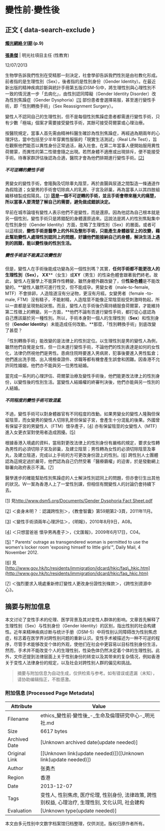 # 變性前‧變性後

## 正文 { data-search-exclude }


#### [燭光網絡 91期](/flipbook/candle/91) (p.9)

**[張勇傑](/article/author?field_author_value=張勇傑)** | 明光社項目主任 (性教育)

12/07/2013

生物學告訴我們性別在受精那一刻決定，社會學卻告訴我們性別是由社教化形成。前者指的是生理性別（Sex），後者指的是性別身份（Gender Identity）。在最近新出版的精神疾病診斷與統計手冊第五版(DSM-5)中，將生理性別與心理性別不一致的情況進一步「去病化」，由性別認同障礙（Gender Identity Disorder）改為性別焦躁症（Gender Dysphoria）[\[1\]](#_ftn1) 部份患者會選擇易服，甚至進行變性手術，即「性別轉換手術」（Sex Reassignment Surgery）。

變性人不認同自己的生理性別，但不是每個性別焦躁症患者都需進行變性手術，只有少數「極端」個案才需要接受變性手術，其餘可接受荷爾蒙或心理治療。

按醫院規定，當事人首先需由精神科醫生確診為性別焦躁症，再經過為期兩年的心理評估，當中包括至少半年穿異性服裝的「現實生活測試」（Real Life Test），旨在觀察他們能否以異性身份正常過活，融入社會。在第二年當事人便開始服用異性荷爾蒙，而異性的第二性徵會隨之出現。若然身體不適應或出現排斥，便不能接受手術。待專家群評估後認為合適，醫院才會為他們排期進行變性手術。[\[2\]](#_ftn2)

##### 不可逆轉的變性手術

男變女的變性手術，會隆胸及切除睾丸陰莖，再於直腸與尿道之間製造一條通道作為假陰道；女變男的手術會切除病人的乳房、子宮及卵巢，再為當事人以其四肢組織移植製成假陽具。[\[3\]](#_ftn3) **這是一個不可逆轉的手術，並且手術會帶來極大的痛楚，所以當事人要清楚了解自己的需要，避免做成錯誤決定。**

早前在城市論壇有變性人表示他們不是變性，而是還原。因為他認為自己根本就是另一個性別，變性手術只是將錯配的身體還原過來。這說法是將人的性別焦點集中在性別身份（Gender Identity）方面，忽略了生理性別（Sex）的層面。或者可以這樣說，**變性手術是醫學上的外科及整形手術，只能產生身體器官上的改變，藉此幫助變性人處理性別認同上的問題，好讓他們能接納自己的身體，解決生活上遇到的困難，能以變性後的性別生活。**

##### 變性手術並不能真正改變性別

但是，變性人在手術後能成功變為另一個性別嗎？其實，**任何手術都不能更改人的生理性別（****Sex****），** **XX****（女生）或****XY****（男生）的性染色體會跟著我們終老。故此，變性人在醫學上不能算作性轉變，雖然身體外觀改變了，但****性染色體****是不能改變的。**變性人雖然可進行性交，但不能成孕。男變女者（male-to-female, MTF）不會排卵，人造陰道沒有分泌物，更沒有月經。女變男者（female -to-male, FTM）沒有精子，不能射精，人造陰莖不能像正常陰莖般受刺激時勃起，所以一直都是呈現勃起狀態。而且，變性人在手術後仍需持續服食荷爾蒙，才能維持第二性徵上的轉變。另一方面，**他們不論有否進行變性手術，都打從心底認為自己應該屬於另一種性別。所以，手術本身對一個人的生理性別（****Sex****）和性別身份（****Gender Identity****）未能造成任何改動。**那麼，「性別轉換手術」到底改變了甚麼？

「性別轉換手術」能改變的是法律上的性別定位。以生理性別是男的變性人為例，雖然他們自覺是女性，但一日未進行變性手術，不論他們的性別表達是如何的女性化，法律仍然視他們是男性。患病住院時要進入男病房，犯事後要進入男性監倉；他們進出洗手間、出入境檢查證件、求職等都有機會產生誤會和困難。因香港不允許同性婚姻，他們亦不能與另一位男性結婚。

當完成一系列的心理評估、荷爾蒙治療及變性手術後，他們能更改法律上的性別身份，以變性後的性別生活。當變性人結婚權的終審判決後，他們亦能與另一性別的人結婚。

##### 不同程度的變性手術可致混亂

不過，變性手術可以對身體器官有不同程度的改動。如果男變女的變性人隆胸但保留陰莖，而女變男的變性人切除乳房但保留子宮，會產生十分混亂的後果。外國曾有保留子宮的男變性人（FTM）懷孕產子，[\[4\]](#_ftn4) 亦有保留陰莖的女變性人（MTF）進入女更衣室對使用者造成困擾。[\[5\]](#_ftn5)

根據香港入境處的資料，當局對更改法律上的性別身份有嚴格的規定，要求女性轉為男性的必須切除子宮及卵巢，及建立陰莖；男性轉為女性的必須切除陰莖及睾丸，及建立陰道，完成以上手術的方可更改身份證上的性別。[\[6\]](#_ftn6) 跨性別人士團體認為這規定過於嚴苛，他們認為自己仍然受著「醫療霸權​」的迫害，於是發動網上聯署向政府表示不滿。[\[7\]](#_ftn7)

醫學進步的確能幫助性別焦躁症的人士解決性別認同上的問題，但亦會衍生出其他的狀況。W一案為香港人上了一堂性別課，但相信有關變性人的討論仍會持續下去。

[\[1\]](#_ftnref1) 見[http://www.dsm5.org/Documents/Gender Dysphoria Fact Sheet.pdf](http://www.dsm5.org/Documents/Gender%20Dysphoria%20Fact%20Sheet.pdf)

[\[2\]](#_ftnref2) ＜妾身未明？：認識跨性別＞，《教會智囊》第59期第2-3頁，2011年11月。

[\[3\]](#_ftnref3) ＜變性手術須兩年心理評估＞，《明報》，2010年8月9日，A08。

[\[4\]](#_ftnref4) ＜只想當爸爸 懷孕男再產子＞，《文匯報》，2009年6月17日，C04。

[\[5\]](#_ftnref5) " Parents' outrage as transgendered woman is permitted to use the women's locker room 'exposing himself to little girls'", Daily Mail, 4 November 2012.

[\[6\]](#_ftnref6) 見[http://www.gov.hk/tc/residents/immigration/idcard/hkic/faq\_hkic.htm](http://www.gov.hk/tc/residents/immigration/idcard/hkic/faq_hkic.htm)

[\[7\]](#_ftnref7) ＜強烈要求入境處重新修訂變性人更改身份證性別條款＞，《跨性別資源中心》。
<!-- tcd_original_link https://ethics.truth-light.org.hk/nt/article/%E8%AE%8A%E6%80%A7%E5%89%8D%E8%AE%8A%E6%80%A7%E5%BE%8C -->


## 摘要与附加信息

<!-- tcd_abstract -->
本文讨论了变性手术的伦理、医学背景及其对变性人群体的影响。文章首先解释了生理性别（Sex）与性别身份（Gender Identity）的区别，指出性别的社会构建性。近年来精神疾病诊断与统计手册（DSM-5）中将性别认同障碍改为性别焦虑症，标志着在医学界对跨性别问题的重新认识。变性手术被描述为一种不可逆的程序，尽管手术能够改变个体的外观，使他们在社会中更容易以目标性别身份生活，然而，手术并不能改变个人的生理性别，性染色体仍然决定着个体的生理性别。此外，文件还提到法律层面上关于性别身份的转变以及其带来的复杂情况，例如香港关于变性人法律身份的规定，以及社会对跨性别人群的偏见和挑战。
<!-- tcd_abstract_end -->

> 摘要与附加信息为自动生成，仅供检索与参考。如有错误或遗漏（未知），请协助编辑指正，不胜感激。

### 附加信息 [Processed Page Metadata]

| Attribute       | Value                                  |
|-----------------|----------------------------------------|
| Filename        | ethics_變性前‧變性後_-_生命及倫理研究中心-_明光社.md                             |
| Size            | 6617 bytes                           |
| Archived Date   | [Unknown archived date(update needed)]                             |
| Original Link   | [[Unknown link(update needed)]]([Unknown link(update needed)])                       |
| Author          | 张勇杰 | 明光社项目主任                               |
| Region          | 香港                               |
| Date            | 2013-12-07                                 |
| Tags            | 变性人, 性别焦虑, 医疗伦理, 性别身份, 法律政策, 跨性别权益, 心理治疗, 生理性别, 文化认同, 社会建构                                 |
| Evaluation            | [Unknown type(update needed)]                                 |
<!-- tcd_table_end -->

本文由多元性别中文数字档案馆归档整理，仅供浏览。版权归原作者所有。
